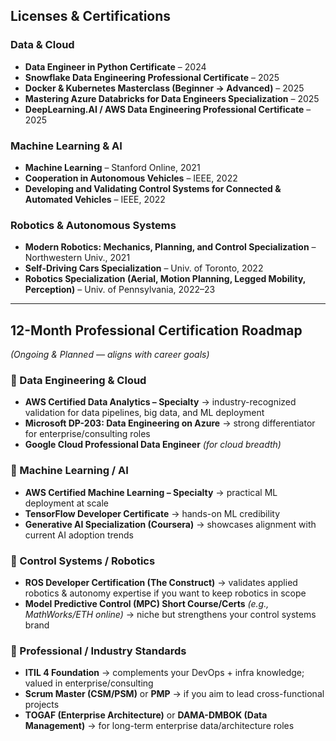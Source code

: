 ## Licenses & Certifications

### Data & Cloud

* **Data Engineer in Python Certificate** – 2024
* **Snowflake Data Engineering Professional Certificate** – 2025
* **Docker & Kubernetes Masterclass (Beginner → Advanced)** – 2025
* **Mastering Azure Databricks for Data Engineers Specialization** – 2025
* **DeepLearning.AI / AWS Data Engineering Professional Certificate** – 2025

### Machine Learning & AI

* **Machine Learning** – Stanford Online, 2021
* **Cooperation in Autonomous Vehicles** – IEEE, 2022
* **Developing and Validating Control Systems for Connected & Automated Vehicles** – IEEE, 2022

### Robotics & Autonomous Systems

* **Modern Robotics: Mechanics, Planning, and Control Specialization** – Northwestern Univ., 2021
* **Self-Driving Cars Specialization** – Univ. of Toronto, 2022
* **Robotics Specialization (Aerial, Motion Planning, Legged Mobility, Perception)** – Univ. of Pennsylvania, 2022–23

---

## 12-Month Professional Certification Roadmap

*(Ongoing & Planned — aligns with career goals)*

### 🔹 Data Engineering & Cloud

* **AWS Certified Data Analytics – Specialty** → industry-recognized validation for data pipelines, big data, and ML deployment
* **Microsoft DP-203: Data Engineering on Azure** → strong differentiator for enterprise/consulting roles
* **Google Cloud Professional Data Engineer** *(for cloud breadth)*

### 🔹 Machine Learning / AI

* **AWS Certified Machine Learning – Specialty** → practical ML deployment at scale
* **TensorFlow Developer Certificate** → hands-on ML credibility
* **Generative AI Specialization (Coursera)** → showcases alignment with current AI adoption trends

### 🔹 Control Systems / Robotics

* **ROS Developer Certification (The Construct)** → validates applied robotics & autonomy expertise if you want to keep robotics in scope
* **Model Predictive Control (MPC) Short Course/Certs** *(e.g., MathWorks/ETH online)* → niche but strengthens your control systems brand

### 🔹 Professional / Industry Standards

* **ITIL 4 Foundation** → complements your DevOps + infra knowledge; valued in enterprise/consulting
* **Scrum Master (CSM/PSM)** or **PMP** → if you aim to lead cross-functional projects
* **TOGAF (Enterprise Architecture)** or **DAMA-DMBOK (Data Management)** → for long-term enterprise data/architecture roles